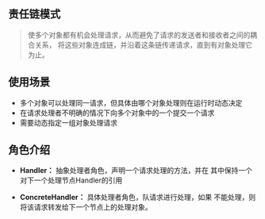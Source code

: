 ## 责任链模式
> 使多个对象都有机会处理请求，从而避免了请求的发送者和接收者之间的耦合关系，
将这些对象连成链，并沿着这条链传递请求，直到有对象处理它为止。

## 使用场景
* 多个对象可以处理同一请求，但具体由哪个对象处理则在运行时动态决定
* 在请求处理者不明确的情况下向多个对象中的一个提交一个请求
* 需要动态指定一组对象处理请求

## 角色介绍
* **Handler：** 抽象处理者角色，声明一个请求处理的方法，并在
其中保持一个对下一个处理节点Handler的引用

* **ConcreteHandler：** 具体处理者角色，队请求进行处理，如果
不能处理，则将该请求转发给下一个节点上的处理对象。